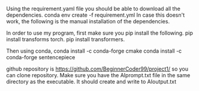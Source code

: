 Using the requirement.yaml file you should be able to download all the dependencies.
conda env create -f requirement.yml
In case this doesn't work, the following is the manual installation of the dependencies.

In order to use my program, first make sure you pip install the following.
pip install transforms torch.
pip install transformers.

Then using conda,
conda install -c conda-forge cmake
conda install -c conda-forge sentencepiece

github repository is https://github.com/BeginnerCoder99/project1/
so you can clone repository.
Make sure you have the AIprompt.txt file in the same directory as the executable.
It should create and write to AIoutput.txt 